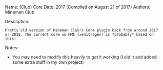 Name: (Club) Core
Date: 2017 (Compiled on August 21 of 2017)
Authors: Minemen Club

Description:
```
Pretty old version of Minemen Club's Core plugin back from around 2017 or 2018. The current core on MMC (xenitrogen) is *probably* based on this!
```

Notes:
- You may need to modify this heavily to get it working (I did it and added some extra stuff in my own project)
